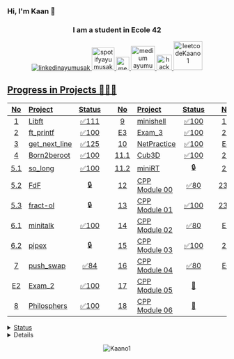 ### Hi, I'm Kaan 👋
<h3 align="center"> I am a student in Ecole 42</h3>
<p align="center">
  <a href="https://www.linkedin.com/in/ahmet-kaan-yumu%C5%9Fakdiken-225100236/" target="blank">
    <img src="https://img.shields.io/badge/linkedin-%230077B5.svg?&style=for-the-badge&logo=linkedin&logoColor=white" alt="linkedinayumusak" />
  </a>

  </a>
  <a href="https://open.spotify.com/user/31r4w5ki7ekla363srfpay3s7dom?si=788142c971ed489e" target="blank">
    <img src="https://www.scdn.co/i/_global/open-graph-default.png" width="52" alt="spotifyayumusak" />
  </a>
  
  <a href="https://www.instagram.com/_ayumusak_/" target="blank">
    <img src="https://upload.wikimedia.org/wikipedia/commons/a/a5/Instagram_icon.png" width="30" alt="medium ayumusak" />
  </a>
  
  <a href="https://twitter.com/Ahmet05319" target="blank">
    <img src="https://globalventuring.com//content/uploads/2022/10/Twitter-horizontal.jpeg" width="55" alt="medium ayumusak" />
  </a>
  
  <a href="https://www.hackerrank.com/ahmetyumusakdik1?hr_r=1" target="blank">
    <img src="https://upload.wikimedia.org/wikipedia/commons/4/40/HackerRank_Icon-1000px.png" width="35" alt="hackerrankayumusak" />

  <a href="https://leetcode.com/ahmetyumusakdiken13/" target="blank">
    <img src="https://miro.medium.com/max/1400/0*MRBGy-Gjd9PRl_HS.jpeg" width="66" alt="leetcodeKaano1" />
</p>

## Progress in Projects 🌟🌟🌟
| No  | Project                                     | Status |   | No  | Project                                   | Status |   | No  | Project                        | Status |
| :-: | :------------------------------------------ | :----: | - | :-: | :---------------------------------------- | :----: | - | :-: | :----------------------------- | :----: |
| 1   | [Libft](../../../42-Ecole/tree/main/Libft)                  | ✅111  |   | 9   | [minishell](../../../42-Ecole/tree/main/Minishell)                                 | ✅100     |   | 19  | [CPP Module 07](../../../42-Ecole/tree/main/Cpp)                               | 📝     |
| 2   | [ft_printf](../../../42-Ecole/tree/main/Ft_printf)          | ✅100  |   | E3  | [Exam_3](../../../42-Ecole/tree/main/42_Exams/Exam03)                                      | ✅100     |   | 20  | [CPP Module 08](../../../42-Ecole/tree/main/Cpp)                               | 📝     |
| 3   | [get_next_line](../../../42-Ecole/tree/main/Get_next_line)  | ✅125  |   | 10  | [NetPractice](../../../42-Ecole/tree/main/NetPractice)                                 | ✅100     |   | E4  | [Exam_4](../../../42-Ecole/tree/main/42_Exams/Exam04)                                      | ✅100     |
| 4   | Born2beroot      | ✅100  |   | 11.1| [Cub3D](../../../42-Ecole/tree/main/Cub_3D)                                       | ✅100     |   | 21  | [CPP Module 09](../../../42-Ecole/tree/main/Cpp)                               | 📝     |
| 5.1 | [so_long](../../../42-Ecole/tree/main/So_long)              | ✅100  |   | 11.2| miniRT                                      | 🔒     |   | 22  | Inception                                   | ✅     |
| 5.2 | FdF                                         | 🔒     |   | 12  | [CPP Module 00](../../../42-Ecole/tree/main/Cpp)                               | ✅80     |   | 23.1| webserv                                     | 🔒     |
| 5.3 | fract-ol                                    | 🔒     |   | 13  | [CPP Module 01](../../../42-Ecole/tree/main/Cpp)                               | ✅100     |   | 23.2| [ft_irc](../../../42-Ecole/tree/main/Ft_irc)                                      | ✅     |
| 6.1 | [minitalk](../../../42-Ecole/tree/main/Minitalk)            | ✅100  |   | 14  | [CPP Module 02](../../../42-Ecole/tree/main/Cpp)                               | ✅80     |   | E5  | Exam_5                                      | 📝     |
| 6.2 | pipex                                       | 🔒     |   | 15  | [CPP Module 03](../../../42-Ecole/tree/main/Cpp)                               | ✅100     |   | 24  | ft_transcendence                            | 🔒     |
| 7   | [push_swap](../../../42-Ecole/tree/main/Push_swap)          | ✅84   |   | 16  | [CPP Module 04](../../../42-Ecole/tree/main/Cpp)                               | ✅80     |   | E6  | Exam_6                                      | 🔒     |
| E2  | [Exam_2](../../../42-Ecole/tree/main/42_Exams/Exam02)                   | ✅100    |   | 17  | [CPP Module 05](../../../42-Ecole/tree/main/Cpp)                               | 📝     |
| 8   | [Philosphers](../../../42-Ecole/tree/main/Philo)                               | ✅100     |   | 18  | [CPP Module 06](../../../42-Ecole/tree/main/Cpp)                               | 📝     |

<details>
<summary>Status</summary>
<img src="https://github-readme-stats.vercel.app/api?username=Kaano1&theme=tokyonight" >
</details>

<details>
<summary>Used Languages</summary>

  [![Apoorv's github && 42 stats](https://github-readme-stats-sigma-five.vercel.app/api/top-langs/?username=Kaano1&layout=compact&theme=radical)](https://github.com/Kaano1)
>
</details>

<p align="center"> <img src="https://komarev.com/ghpvc/?username=Kaano1&label=Profile%20views&color=blueviolet&style=flat" alt="Kaano1" /> </p>  
